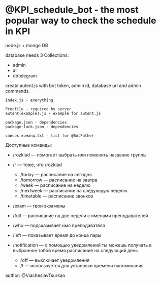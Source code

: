 # @KPI_schedule_bot - the most popular way to check the schedule in KPI

node.js + mongo DB


database needs 3 Collections:
- admin
- all
- dbtelegram

create autent.js with bot token, admin id, database url and admin commands.

	index.js - everything
  
 	Procfile - required by server
	autent(example).js - example for autent.js
	
	package.json - dependencies
	package-lock.json - dependencies

	список команд.txt - list for @BotFather



Доступные команды:

- /rozklad — помогает выбрать или поменять название группы
- /r — тоже, что /rozklad
	-  /today — расписание на сегодня
	-  /tomorrow — расписание на завтра
	-  /week — расписание на неделю
	-  /nextweek — расписание на следующую неделю
	-  /timetable — расписание звонков
- /exam — твои экзамены
- /full — расписание на две недели с именами преподавателей

- /who — подсказывает имя преподавателя
- /left — показывает время до конца пары

- /notification — c помощью уведомлений ты можешь получать в выбранное тобой время расписание на следующий день
	-  /off — выключает уведомления
	-  /t — используется для установки времени напоминания


author: @ViacheslavTsurkan
